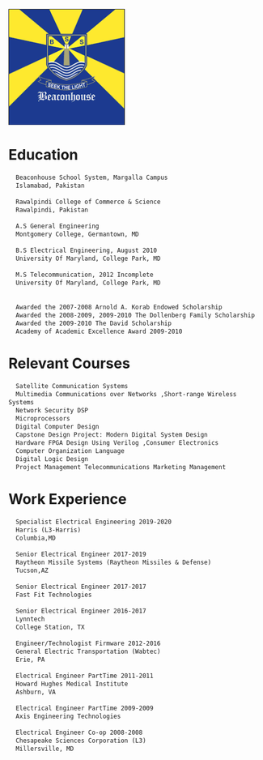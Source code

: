 ![BeaconHouse](https://github.com/zakinder/Resume/blob/main/BeaconHouseSchoolSystem.PNG "BeaconHouse")
# Education

      Beaconhouse School System, Margalla Campus 
      Islamabad, Pakistan
      
      Rawalpindi College of Commerce & Science
      Rawalpindi, Pakistan
      
      A.S General Engineering
      Montgomery College, Germantown, MD
      
      B.S Electrical Engineering, August 2010
      University Of Maryland, College Park, MD
      
      M.S Telecommunication, 2012 Incomplete
      University Of Maryland, College Park, MD


      Awarded the 2007-2008 Arnold A. Korab Endowed Scholarship
      Awarded the 2008-2009, 2009-2010 The Dollenberg Family Scholarship
      Awarded the 2009-2010 The David Scholarship
      Academy of Academic Excellence Award 2009-2010

# Relevant Courses

      Satellite Communication Systems
      Multimedia Communications over Networks ,Short-range Wireless Systems
      Network Security DSP
      Microprocessors
      Digital Computer Design
      Capstone Design Project: Modern Digital System Design
      Hardware FPGA Design Using Verilog ,Consumer Electronics
      Computer Organization Language
      Digital Logic Design
      Project Management Telecommunications Marketing Management


# Work Experience

      Specialist Electrical Engineering 2019-2020
      Harris (L3-Harris)
      Columbia,MD

      Senior Electrical Engineer 2017-2019
      Raytheon Missile Systems (Raytheon Missiles & Defense)
      Tucson,AZ

      Senior Electrical Engineer 2017-2017
      Fast Fit Technologies

      Senior Electrical Engineer 2016-2017
      Lynntech
      College Station, TX

      Engineer/Technologist Firmware 2012-2016
      General Electric Transportation (Wabtec)
      Erie, PA

      Electrical Engineer PartTime 2011-2011
      Howard Hughes Medical Institute
      Ashburn, VA

      Electrical Engineer PartTime 2009-2009
      Axis Engineering Technologies

      Electrical Engineer Co-op 2008-2008
      Chesapeake Sciences Corporation (L3)
      Millersville, MD
